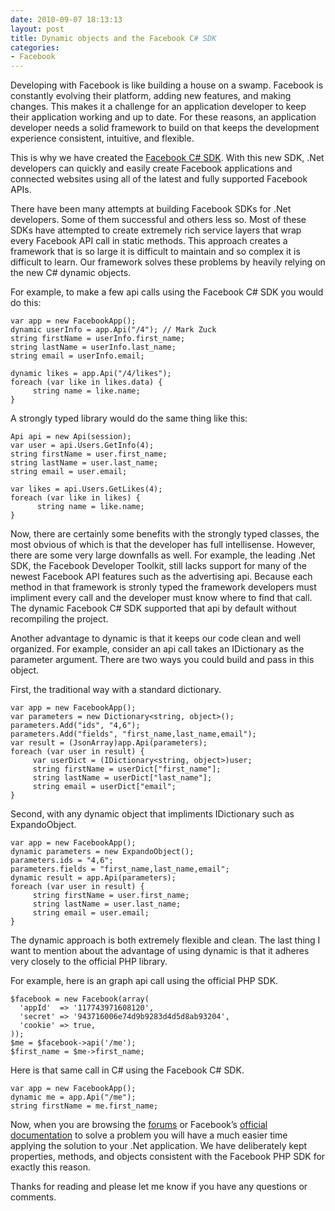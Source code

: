 ```yaml
---
date: 2010-09-07 18:13:13
layout: post
title: Dynamic objects and the Facebook C# SDK
categories:
- Facebook
---
```


Developing with Facebook is like building a house on a swamp. Facebook is constantly evolving their platform, adding new features, and making changes. This makes it a challenge for an application developer to keep their application working and up to date. For these reasons, an application developer needs a solid framework to build on that keeps the development experience consistent, intuitive, and flexible. 

This is why we have created the [Facebook C# SDK](http://csharpsdk.org/). With this new SDK, .Net developers can quickly and easily create Facebook applications and connected websites using all of the latest and fully supported Facebook APIs.

There have been many attempts at building Facebook SDKs for .Net developers. Some of them successful and others less so. Most of these SDKs have attempted to create extremely rich service layers that wrap every Facebook API call in static methods. This approach creates a framework that is so large it is difficult to maintain and so complex it is difficult to learn. Our framework solves these problems by heavily relying on the new C# dynamic objects.

For example, to make a few api calls using the Facebook C# SDK you would do this:

    var app = new FacebookApp(); 
    dynamic userInfo = app.Api("/4"); // Mark Zuck 
    string firstName = userInfo.first_name; 
    string lastName = userInfo.last_name; 
    string email = userInfo.email;  

    dynamic likes = app.Api("/4/likes"); 
    foreach (var like in likes.data) {     
         string name = like.name; 
    } 

A strongly typed library would do the same thing like this:

    Api api = new Api(session); 
    var user = api.Users.GetInfo(4); 
    string firstName = user.first_name; 
    string lastName = user.last_name; 
    string email = user.email;  

    var likes = api.Users.GetLikes(4); 
    foreach (var like in likes) {     
          string name = like.name; 
    }  

Now, there are certainly some benefits with the strongly typed classes, the most obvious of which is that the developer has full intellisense. However, there are some very large downfalls as well. For example, the leading .Net SDK, the Facebook Developer Toolkit, still lacks support for many of the newest Facebook API features such as the advertising api. Because each method in that framework is stronly typed the framework developers must impliment every call and the developer must know where to find that call. The dynamic Facebook C# SDK supported that api by default without recompiling the project.

Another advantage to dynamic is that it keeps our code clean and well organized. For example, consider an api call takes an IDictionary as the parameter argument. There are two ways you could build and pass in this object.

First, the traditional way with a standard dictionary.

    var app = new FacebookApp(); 
    var parameters = new Dictionary<string, object>(); 
    parameters.Add("ids", "4,6"); 
    parameters.Add("fields", "first_name,last_name,email"); 
    var result = (JsonArray)app.Api(parameters); 
    foreach (var user in result) {
         var userDict = (IDictionary<string, object>)user;
         string firstName = userDict["first_name"];
         string lastName = userDict["last_name"];
         string email = userDict["email"; 
    } 

Second, with any dynamic object that impliments IDictionary such as ExpandoObject.

    var app = new FacebookApp(); 
    dynamic parameters = new ExpandoObject(); 
    parameters.ids = "4,6"; 
    parameters.fields = "first_name,last_name,email"; 
    dynamic result = app.Api(parameters); 
    foreach (var user in result) { 	
         string firstName = user.first_name; 	
         string lastName = user.last_name; 	
         string email = user.email; 
    }

The dynamic approach is both extremely flexible and clean. The last thing I want to mention about the advantage of using dynamic is that it adheres very closely to the official PHP library.

For example, here is an graph api call using the official PHP SDK.

    $facebook = new Facebook(array(
      'appId'  => '117743971608120',
      'secret' => '943716006e74d9b9283d4d5d8ab93204',
      'cookie' => true,
    ));
    $me = $facebook->api('/me');
    $first_name = $me->first_name;

Here is that same call in C# using the Facebook C# SDK.

    var app = new FacebookApp(); 
    dynamic me = app.Api("/me");
    string firstName = me.first_name; 

Now, when you are browsing the [forums](http://forum.developers.facebook.net/) or Facebook’s [official documentation](http://developers.facebook.com/docs/) to solve a problem you will have a much easier time applying the solution to your .Net application. We have deliberately kept properties, methods, and objects consistent with the Facebook PHP SDK for exactly this reason.

Thanks for reading and please let me know if you have any questions or comments.
